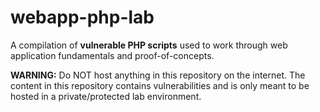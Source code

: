 # webapp-php-lab
A compilation of **vulnerable PHP scripts** used to work through web application fundamentals and proof-of-concepts.

**WARNING:** Do NOT host anything in this repository on the internet. The content in this repository contains vulnerabilities and is only meant to be hosted in a private/protected lab environment. 
